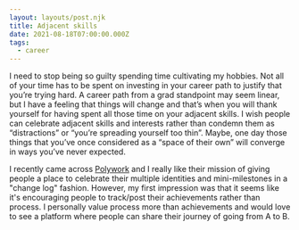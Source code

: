 ```yaml
---
layout: layouts/post.njk
title: Adjacent skills
date: 2021-08-18T07:00:00.000Z
tags:
  - career
---
```

I need to stop being so guilty spending time cultivating my hobbies. Not all of your time has to be spent on investing in your career path to justify that you’re trying hard. A career path from a grad standpoint may seem linear, but I have a feeling that things will change and that’s when you will thank yourself for having spent all those time on your adjacent skills. I wish people can celebrate adjacent skills and interests rather than condemn them as “distractions” or “you’re spreading yourself too thin”. Maybe, one day those things that you’ve once considered as a “space of their own” will converge in ways you’ve never expected.

I recently came across [Polywork](https://www.polywork.com/) and I really like their mission of giving people a place to celebrate their multiple identities and mini-milestones in a "change log" fashion. However, my first impression was that it seems like it's encouraging people to track/post their achievements rather than process. I personally value process more than achievements and would love to see a platform where people can share their journey of going from A to B.